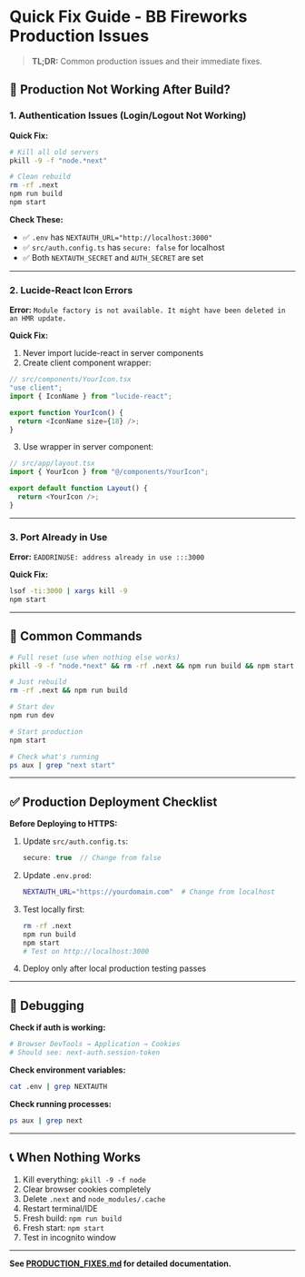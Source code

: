 # Quick Fix Guide - BB Fireworks Production Issues

> **TL;DR:** Common production issues and their immediate fixes.

## 🚨 Production Not Working After Build?

### 1. Authentication Issues (Login/Logout Not Working)

**Quick Fix:**
```bash
# Kill all old servers
pkill -9 -f "node.*next"

# Clean rebuild
rm -rf .next
npm run build
npm start
```

**Check These:**
- ✅ `.env` has `NEXTAUTH_URL="http://localhost:3000"`
- ✅ `src/auth.config.ts` has `secure: false` for localhost
- ✅ Both `NEXTAUTH_SECRET` and `AUTH_SECRET` are set

---

### 2. Lucide-React Icon Errors

**Error:** `Module factory is not available. It might have been deleted in an HMR update.`

**Quick Fix:**
1. Never import lucide-react in server components
2. Create client component wrapper:

```typescript
// src/components/YourIcon.tsx
"use client";
import { IconName } from "lucide-react";

export function YourIcon() {
  return <IconName size={18} />;
}
```

3. Use wrapper in server component:
```typescript
// src/app/layout.tsx
import { YourIcon } from "@/components/YourIcon";

export default function Layout() {
  return <YourIcon />;
}
```

---

### 3. Port Already in Use

**Error:** `EADDRINUSE: address already in use :::3000`

**Quick Fix:**
```bash
lsof -ti:3000 | xargs kill -9
npm start
```

---

## 🔧 Common Commands

```bash
# Full reset (use when nothing else works)
pkill -9 -f "node.*next" && rm -rf .next && npm run build && npm start

# Just rebuild
rm -rf .next && npm run build

# Start dev
npm run dev

# Start production
npm start

# Check what's running
ps aux | grep "next start"
```

---

## ✅ Production Deployment Checklist

**Before Deploying to HTTPS:**

1. Update `src/auth.config.ts`:
   ```typescript
   secure: true  // Change from false
   ```

2. Update `.env.prod`:
   ```bash
   NEXTAUTH_URL="https://yourdomain.com"  # Change from localhost
   ```

3. Test locally first:
   ```bash
   rm -rf .next
   npm run build
   npm start
   # Test on http://localhost:3000
   ```

4. Deploy only after local production testing passes

---

## 🐛 Debugging

**Check if auth is working:**
```bash
# Browser DevTools → Application → Cookies
# Should see: next-auth.session-token
```

**Check environment variables:**
```bash
cat .env | grep NEXTAUTH
```

**Check running processes:**
```bash
ps aux | grep next
```

---

## 📞 When Nothing Works

1. Kill everything: `pkill -9 -f node`
2. Clear browser cookies completely
3. Delete `.next` and `node_modules/.cache`
4. Restart terminal/IDE
5. Fresh build: `npm run build`
6. Fresh start: `npm start`
7. Test in incognito window

---

**See [PRODUCTION_FIXES.md](./PRODUCTION_FIXES.md) for detailed documentation.**
